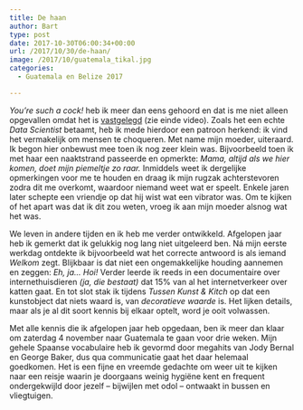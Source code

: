 ```yaml
---
title: De haan
author: Bart
type: post
date: 2017-10-30T06:00:34+00:00
url: /2017/10/30/de-haan/
image: /2017/10/guatemala_tikal.jpg
categories:
  - Guatemala en Belize 2017

---
```

_You&#8217;re such a cock!_ heb ik meer dan eens gehoord en dat is me niet alleen opgevallen omdat het is <a href="https://www.youtube.com/watch?v=kwKHDf30A0w" target="_blank" rel="noopener">vastgelegd</a> (zie einde video). Zoals het een echte _Data Scientist_ betaamt, heb ik mede hierdoor een patroon herkend: ik vind het vermakelijk om mensen te choqueren. Met name mijn moeder, uiteraard. Ik begon hier onbewust mee toen ik nog zeer klein was. Bijvoorbeeld toen ik met haar een naaktstrand passeerde en opmerkte: _Mama, altijd als we hier komen, doet mijn piemeltje zo raar._ Inmiddels weet ik dergelijke opmerkingen voor me te houden en draag ik mijn rugzak achterstevoren zodra dit me overkomt, waardoor niemand weet wat er speelt. Enkele jaren later schepte een vriendje op dat hij wist wat een vibrator was. Om te kijken of het apart was dat ik dit zou weten, vroeg ik aan mijn moeder alsnog wat het was.

We leven in andere tijden en ik heb me verder ontwikkeld. Afgelopen jaar heb ik gemerkt dat ik gelukkig nog lang niet uitgeleerd ben. Ná mijn eerste werkdag ontdekte ik bijvoorbeeld wat het correcte antwoord is als iemand _Welkom_ zegt. Blijkbaar is dat niet een ongemakkelijke houding aannemen en zeggen: _Eh, ja&#8230; Hoi!_ Verder leerde ik reeds in een documentaire over internethuisdieren _(ja, die bestaat)_ dat 15% van al het internetverkeer over katten gaat. En tot slot stak ik tijdens _Tussen Kunst & Kitch_ op dat een kunstobject dat niets waard is, van _decoratieve waarde_ is. Het lijken details, maar als je al dit soort kennis bij elkaar optelt, word je ooit volwassen.

Met alle kennis die ik afgelopen jaar heb opgedaan, ben ik meer dan klaar om zaterdag 4 november naar Guatemala te gaan voor drie weken. Mijn gehele Spaanse vocabulaire heb ik gevormd door megahits van Jody Bernal en George Baker, dus qua communicatie gaat het daar helemaal goedkomen. Het is een fijne en vreemde gedachte om weer uit te kijken naar een reisje waarin je doorgaans weinig hygiëne kent en frequent ondergekwijld door jezelf &#8211; bijwijlen met odol &#8211; ontwaakt in bussen en vliegtuigen.
